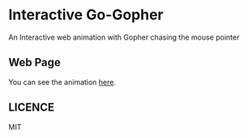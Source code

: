 # Interactive Go-Gopher

An Interactive web animation with Gopher chasing the mouse pointer

## Web Page

You can see the animation [here](https://sp-yduck.github.io/interactive-gopher/).

## LICENCE

MIT
